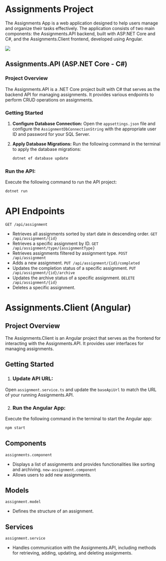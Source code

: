 # Assignments Project
The Assignments App is a web application designed to help users manage and organize their tasks effectively. The application consists of two main components: the Assignments.API backend, built with ASP.NET Core and C#, and the Assignments.Client frontend, developed using Angular.

<img src="Assigment_App/Screenshot 2023-12-12 at 8.31.34 PM.png">


## Assignments.API (ASP.NET Core - C#)

### Project Overview
The Assignments.API is a .NET Core project built with C# that serves as the backend API for managing assignments. It provides various endpoints to perform CRUD operations on assignments.

### Getting Started

1. **Configure Database Connection:**
   Open the `appsettings.json` file and configure the `AssignmentDbConnectionString` with the appropriate user ID and password for your SQL Server.

2. **Apply Database Migrations:**
   Run the following command in the terminal to apply the database migrations:
   ```bash
   dotnet ef database update
   ```
   
### Run the API:
Execute the following command to run the API project:
```bash
dotnet run
```

# API Endpoints
`GET /api/assignment`
* Retrieves all assignments sorted by start date in descending order.
`GET /api/assignment/{id}`
* Retrieves a specific assignment by ID.
`GET /api/assignment/type/{assignmentType}`
* Retrieves assignments filtered by assignment type.
`POST /api/assignment`
* Adds a new assignment.
`PUT /api/assignment/{id}/completed`
* Updates the completion status of a specific assignment.
`PUT /api/assignment/{id}/archive`
* Updates the archive status of a specific assignment.
`DELETE /api/assignment/{id}`
* Deletes a specific assignment.

# Assignments.Client (Angular)
## Project Overview
The Assignments.Client is an Angular project that serves as the frontend for interacting with the Assignments.API. It provides user interfaces for managing assignments.

## Getting Started
1. ### Update API URL:
Open `assignment.service.ts` and update the `baseApiUrl` to match the URL of your running Assignments.API.

2. ### Run the Angular App:
Execute the following command in the terminal to start the Angular app:
```bash
npm start
```

## Components
`assignments.component`
* Displays a list of assignments and provides functionalities like sorting and archiving.
`new-assignment.component`
* Allows users to add new assignments.
## Models
`assignment.model`
* Defines the structure of an assignment.
## Services
`assignment.service`
* Handles communication with the Assignments.API, including methods for retrieving, adding, updating, and deleting assignments.


